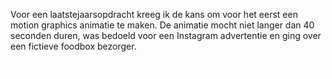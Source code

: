 Voor een laatstejaarsopdracht kreeg ik de kans om voor het eerst een motion graphics animatie te maken. De animatie mocht niet langer dan 40 seconden duren, was bedoeld voor een Instagram advertentie en ging over een fictieve foodbox bezorger.

<a style="color:#FFF;text-decoration:underline;" href="https://www.youtube.com/watch?v=JIEhVyaGZUE" target="_blank">Klik hier voor het filmpje</a>